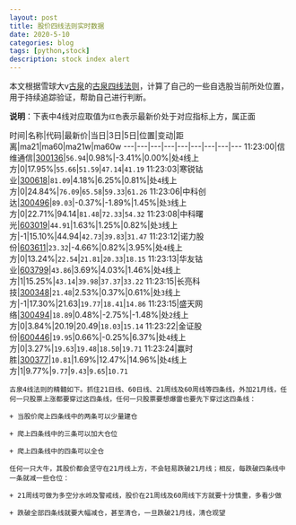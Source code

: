```yaml
---
layout: post
title: 股价四线法则实时数据
date: 2020-5-10
categories: blog
tags: [python,stock]
description: stock index alert
---
```



本文根据雪球大v[古泉](https://xueqiu.com/u/7148646888)的[古泉四线法则](https://xueqiu.com/7148646888/130498192)，计算了自己的一些自选股当前所处位置，用于持续追踪验证，帮助自己进行判断。

**说明**：下表中4线对应取值为`红色`表示最新价处于对应指标上方，属正面

时间|名称|代码|最新价|当日|3日|5日|位置|变动|距离|ma21|ma60|ma21w|ma60w
---|---|---|---|---|---|---|---|---
11:23:00|信维通信|[300136](https://xueqiu.com/S/SZ300136)|`56.94`|0.98%|-3.41%|0.00%|处`4`线上方|0|17.95%|`55.66`|`51.59`|`47.14`|`41.19`
11:23:03|寒锐钴业|[300618](https://xueqiu.com/S/SZ300618)|`81.09`|4.18%|6.25%|0.81%|处`4`线上方|0|24.84%|`76.09`|`65.58`|`59.33`|`61.26`
11:23:06|中科创达|[300496](https://xueqiu.com/S/SZ300496)|`89.03`|-0.37%|-1.89%|1.45%|处`3`线上方|0|22.71%|94.14|`81.48`|`72.33`|`54.32`
11:23:08|中科曙光|[603019](https://xueqiu.com/S/SH603019)|`44.91`|1.63%|1.25%|0.82%|处`3`线上方|-1|15.10%|44.94|`42.73`|`39.83`|`31.47`
11:23:12|诺力股份|[603611](https://xueqiu.com/S/SH603611)|`23.32`|-4.66%|0.82%|3.95%|处`4`线上方|0|13.24%|`22.54`|`21.81`|`20.33`|`18.15`
11:23:13|华友钴业|[603799](https://xueqiu.com/S/SH603799)|`43.86`|3.69%|4.03%|1.46%|处`4`线上方|1|15.25%|`43.14`|`39.98`|`37.37`|`33.22`
11:23:15|长亮科技|[300348](https://xueqiu.com/S/SZ300348)|`21.48`|2.53%|0.37%|0.61%|处`3`线上方|-1|17.30%|21.63|`19.77`|`18.41`|`14.86`
11:23:15|盛天网络|[300494](https://xueqiu.com/S/SZ300494)|`18.89`|0.48%|-2.75%|-1.48%|处`2`线上方|0|3.84%|20.19|20.49|`18.03`|`15.14`
11:23:22|金证股份|[600446](https://xueqiu.com/S/SH600446)|`19.95`|0.66%|-0.25%|6.37%|处`4`线上方|0|3.27%|`19.63`|`19.48`|`18.50`|`19.71`
11:23:24|赢时胜|[300377](https://xueqiu.com/S/SZ300377)|`10.81`|1.69%|12.47%|14.96%|处`4`线上方|1|9.77%|`9.77`|`9.43`|`9.65`|`10.71`

```
古泉4线法则的精髓如下。抓住21日线、60日线、21周线及60周线等四条线，外加21月线，任何一只股票上涨都要穿过这四条线，任何一只股票要想爆雷也要先下穿过这四条线：

+ 当股价爬上四条线中的两条可以少量建仓

+ 爬上四条线中的三条可以加大仓位

+ 爬上四条线中的四条可以全仓

任何一只大牛，其股价都会坚守在21月线上方，不会轻易跌破21月线；相反，每跌破四条线中一条就减一些仓位：

+ 21周线可做为多空分水岭及警戒线，股价在21周线及60周线下方就要十分慎重，多看少做

+ 跌破全部四条线就要大幅减仓，甚至清仓，一旦跌破21月线，清仓观望
```